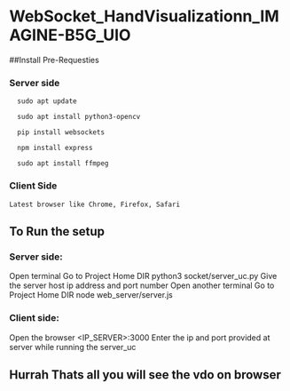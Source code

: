 # WebSocket_HandVisualizationn_IMAGINE-B5G_UIO

##Install Pre-Requesties
### Server side
      sudo apt update
      
      sudo apt install python3-opencv

      pip install websockets
      
      npm install express
      
      sudo apt install ffmpeg
      
### Client Side
    Latest browser like Chrome, Firefox, Safari

## To Run the setup
### Server side:
  Open terminal
  Go to Project Home DIR
    python3 socket/server_uc.py
  Give the server host ip address and port number
  Open another terminal
  Go to Project Home DIR
    node web_server/server.js
    
### Client side:
   Open the browser
    <IP_SERVER>:3000
   Enter the ip and port provided at server while running the server_uc
## Hurrah Thats all you will see the vdo on browser

